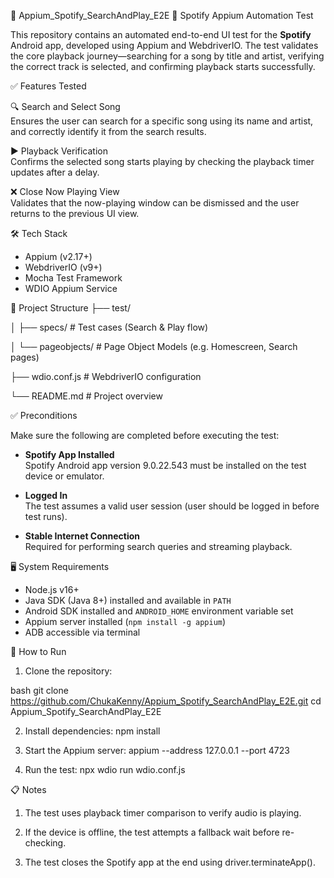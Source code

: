 🎵 Appium_Spotify_SearchAndPlay_E2E
📱 Spotify Appium Automation Test

This repository contains an automated end-to-end UI test for the **Spotify** Android app, developed using Appium and WebdriverIO. The test validates the core playback journey—searching for a song by title and artist, verifying the correct track is selected, and confirming playback starts successfully.

✅ Features Tested

🔍 Search and Select Song  
Ensures the user can search for a specific song using its name and artist, and correctly identify it from the search results.

▶️ Playback Verification  
Confirms the selected song starts playing by checking the playback timer updates after a delay.

❌ Close Now Playing View  
Validates that the now-playing window can be dismissed and the user returns to the previous UI view.

🛠️ Tech Stack

- Appium (v2.17+)
- WebdriverIO (v9+)
- Mocha Test Framework
- WDIO Appium Service

🔧 Project Structure
├── test/

│ ├── specs/ # Test cases (Search & Play flow)

│ └── pageobjects/ # Page Object Models (e.g. Homescreen, Search pages)

├── wdio.conf.js # WebdriverIO configuration

└── README.md # Project overview


✅ Preconditions

Make sure the following are completed before executing the test:

- **Spotify App Installed**  
  Spotify Android app version 9.0.22.543 must be installed on the test device or emulator.

- **Logged In**  
  The test assumes a valid user session (user should be logged in before test runs).

- **Stable Internet Connection**  
  Required for performing search queries and streaming playback.

🖥️ System Requirements

- Node.js v16+
- Java SDK (Java 8+) installed and available in `PATH`
- Android SDK installed and `ANDROID_HOME` environment variable set
- Appium server installed (`npm install -g appium`)
- ADB accessible via terminal

🚀 How to Run

1. Clone the repository:

bash
git clone https://github.com/ChukaKenny/Appium_Spotify_SearchAndPlay_E2E.git
cd Appium_Spotify_SearchAndPlay_E2E

2. Install dependencies:
   npm install

3. Start the Appium server:
   appium --address 127.0.0.1 --port 4723
   
4. Run the test:
   npx wdio run wdio.conf.js


📋 Notes

1. The test uses playback timer comparison to verify audio is playing.

2. If the device is offline, the test attempts a fallback wait before re-checking.

3. The test closes the Spotify app at the end using driver.terminateApp().


